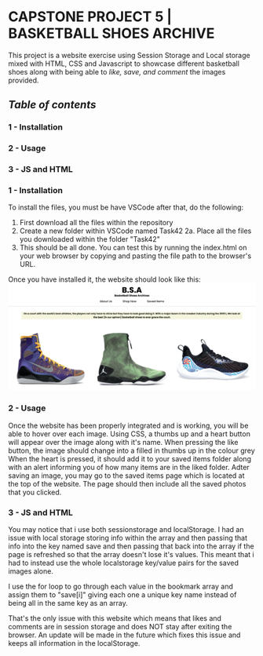 # CAPSTONE PROJECT 5 | BASKETBALL SHOES ARCHIVE #

This project is a website exercise using Session Storage and Local storage mixed with HTML, CSS and Javascript to showcase different basketball shoes
along with being able to *like, save, and comment* the images provided.

## *Table of contents* ##
### 1 - Installation
### 2 - Usage
### 3 - JS and HTML 


### 1 - Installation ###
To install the files, you must be have VSCode after that, do the following:
1. First download all the files within the repository
2. Create a new folder within VSCode named Task42
  2a. Place all the files you downloaded within the folder "Task42"
3. This should be all done. You can test this by running the index.html on your web browser by copying and pasting the file path to the browser's URL.

Once you have installed it, the website should look like this:
![screenshot](Screenshot.png)

### 2 - Usage ###
Once the website has been properly integrated and is working, you will be able to hover over each image. Using CSS, a thumbs up and a heart button will appear
over the image along with it's name. When pressing the like button, the image should change into a filled in thumbs up in the colour grey
When the heart is pressed, it should add it to your saved items folder along with an alert informing you of how many items are in the liked folder.
Adter saving an image, you may go to the saved items page which is located at the top of the website. 
The page should then include all the saved photos that you clicked.

### 3 - JS and HTML 
You may notice that i use both sessionstorage and localStorage. I had an issue with local storage storing info within the array and then passing that info into 
the key named save and then passing that back into the array if the page is refreshed so that the array doesn't lose it's values. This meant that i had to 
instead use the whole localstorage key/value pairs for the saved images alone. 

I use the for loop to go through each value in the bookmark array and assign them to "save[i]" giving each one a unique key name instead of being all in the same
key as an array. 

That's the only issue with this website which means that likes and comments are in session storage and does NOT stay after exiting the browser. An update will be 
made in the future which fixes this issue and keeps all information in the localStorage.
